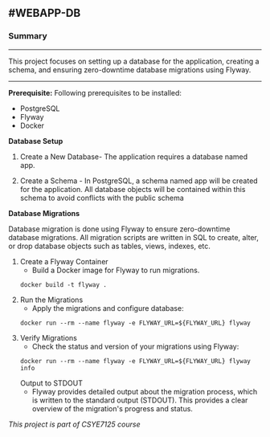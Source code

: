 
#WEBAPP-DB   
---------------------------------------------------------------------------------------------

### Summary
---------------------------------------------------------------------------------------------
This project focuses on setting up a database for the application, creating a schema, and ensuring zero-downtime database migrations using Flyway. 

-----------------------
**Prerequisite:** 
Following prerequisites to be installed:
- PostgreSQL 
- Flyway 
- Docker 

**Database Setup**

1. Create a New Database- The application requires a database named app. 

2. Create a Schema - In PostgreSQL, a schema named app will be created for the application. All database objects will be contained within this schema to avoid conflicts with the public schema

**Database Migrations**

Database migration is done using Flyway to ensure zero-downtime database migrations. All migration scripts are written in SQL to create, alter, or drop database objects such as tables, views, indexes, etc.

1. Create a Flyway Container
    - Build a Docker image for Flyway to run migrations.
    ```
    docker build -t flyway .
    ```
2. Run the Migrations
    - Apply the migrations and configure database:
    ```
    docker run --rm --name flyway -e FLYWAY_URL=${FLYWAY_URL} flyway 
    ```
3. Verify Migrations
    - Check the status and version of your migrations using Flyway:
    ```
    docker run --rm --name flyway -e FLYWAY_URL=${FLYWAY_URL} flyway info
    ```
   Output to STDOUT
    - Flyway provides detailed output about the migration process, which is written to the standard output (STDOUT). This provides a clear overview of the migration's progress and status.


 
_This project is part of CSYE7125 course_

